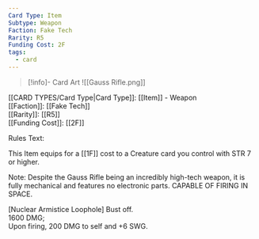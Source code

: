 ```yaml
---
Card Type: Item
Subtype: Weapon
Faction: Fake Tech
Rarity: R5
Funding Cost: 2F
tags:
  - card
---
```

> [!info]- Card Art
> ![[Gauss Rifle.png]]

[[CARD TYPES/Card Type|Card Type]]: [[Item]] - Weapon  
[[Faction]]: [[Fake Tech]]  
[[Rarity]]: [[R5]]  
[[Funding Cost]]: [[2F]]  

Rules Text:  

This Item equips for a [[1F]] cost to a Creature card you control with STR 7 or higher.  

Note: Despite the Gauss Rifle being an incredibly high-tech weapon, it is fully mechanical and features no electronic parts. CAPABLE OF FIRING IN SPACE.  

[Nuclear Armistice Loophole] Bust off.  
1600 DMG;  
Upon firing, 200 DMG to self and +6 SWG.  